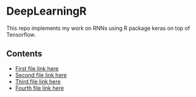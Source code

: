# DeepLearningR  
This repo implements my work on RNNs using R package keras on top of Tensorflow.  
  
## Contents  
- [First file link here](http:datadise.netlify.com)  
- [Second file link here](http:datadise.netlify.com)  
- [Third file link here](http:datadise.netlify.com)
- [Fourth file link here](http:datadise.netlify.com)

